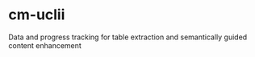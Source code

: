 # cm-uclii
Data and progress tracking for table extraction and semantically guided content enhancement
